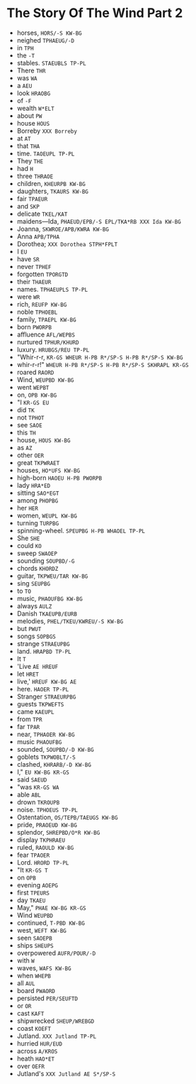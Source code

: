 # The Story Of The Wind Part 2

* horses, `HORS/-S KW-BG`
* neighed `TPHAEUG/-D`
* in `TPH`
* the `-T`
* stables. `STAEUBLS TP-PL`
* There `THR`
* was `WA`
* a `AEU`
* look `HRAOBG`
* of `-F`
* wealth `W*ELT`
* about `PW`
* house `HOUS`
* Borreby `XXX Borreby`
* at `AT`
* that `THA`
* time. `TAOEUPL TP-PL`
* They `THE`
* had `H`
* three `THRAOE`
* children, `KHEURPB KW-BG`
* daughters, `TKAURS KW-BG`
* fair `TPAEUR`
* and `SKP`
* delicate `TKEL/KAT`
* maidens—Ida, `PHAEUD/EPB/-S EPL/TKA*RB XXX Ida KW-BG`
* Joanna, `SKWROE/APB/KWRA KW-BG`
* Anna `APB/TPHA`
* Dorothea; `XXX Dorothea STPH*FPLT`
* I `EU`
* have `SR`
* never `TPHEF`
* forgotten `TPORGTD`
* their `THAEUR`
* names. `TPHAEUPLS TP-PL`
* were `WR`
* rich, `REUFP KW-BG`
* noble `TPHOEBL`
* family, `TPAEPL KW-BG`
* born `PWORPB`
* affluence `AFL/WEPBS`
* nurtured `TPHUR/KHURD`
* luxury. `HRUBGS/REU TP-PL`
* "Whir-r-r, `KR-GS WHEUR H-PB R*/SP-S H-PB R*/SP-S KW-BG`
* whir-r-r!" `WHEUR H-PB R*/SP-S H-PB R*/SP-S SKHRAPL KR-GS`
* roared `RAORD`
* Wind, `WEUPBD KW-BG`
* went `WEPBT`
* on, `OPB KW-BG`
* "I `KR-GS EU`
* did `TK`
* not `TPHOT`
* see `SAOE`
* this `TH`
* house, `HOUS KW-BG`
* as `AZ`
* other `OER`
* great `TKPWRAET`
* houses, `HO*UFS KW-BG`
* high-born `HAOEU H-PB PWORPB`
* lady `HRA*ED`
* sitting `SAO*EGT`
* among `PHOPBG`
* her `HER`
* women, `WEUPL KW-BG`
* turning `TURPBG`
* spinning-wheel. `SPEUPBG H-PB WHAOEL TP-PL`
* She `SHE`
* could `KO`
* sweep `SWAOEP`
* sounding `SOUPBD/-G`
* chords `KHORDZ`
* guitar, `TKPWEU/TAR KW-BG`
* sing `SEUPBG`
* to `TO`
* music, `PHAOUFBG KW-BG`
* always `AULZ`
* Danish `TKAEUPB/EURB`
* melodies, `PHEL/TKEU/KWREU/-S KW-BG`
* but `PWUT`
* songs `SOPBGS`
* strange `STRAEUPBG`
* land. `HRAPBD TP-PL`
* It `T`
* 'Live `AE HREUF`
* let `HRET`
* live,' `HREUF KW-BG AE`
* here. `HAOER TP-PL`
* Stranger `STRAEURPBG`
* guests `TKPWEFTS`
* came `KAEUPL`
* from `TPR`
* far `TPAR`
* near, `TPHAOER KW-BG`
* music `PHAOUFBG`
* sounded, `SOUPBD/-D KW-BG`
* goblets `TKPWOBLT/-S`
* clashed, `KHRARB/-D KW-BG`
* I," `EU KW-BG KR-GS`
* said `SAEUD`
* "was `KR-GS WA`
* able `ABL`
* drown `TKROUPB`
* noise. `TPHOEUS TP-PL`
* Ostentation, `OS/TEPB/TAEUGS KW-BG`
* pride, `PRAOEUD KW-BG`
* splendor, `SHREPBD/O*R KW-BG`
* display `TKPHRAEU`
* ruled, `RAOULD KW-BG`
* fear `TPAOER`
* Lord. `HRORD TP-PL`
* "It `KR-GS T`
* on `OPB`
* evening `AOEPG`
* first `TPEURS`
* day `TKAEU`
* May," `PHAE KW-BG KR-GS`
* Wind `WEUPBD`
* continued, `T-PBD KW-BG`
* west, `WEFT KW-BG`
* seen `SAOEPB`
* ships `SHEUPS`
* overpowered `AUFR/POUR/-D`
* with `W`
* waves, `WAFS KW-BG`
* when `WHEPB`
* all `AUL`
* board `PWAORD`
* persisted `PER/SEUFTD`
* or `OR`
* cast `KAFT`
* shipwrecked `SHEUP/WREBGD`
* coast `KOEFT`
* Jutland. `XXX Jutland TP-PL`
* hurried `HUR/EUD`
* across `A/KROS`
* heath `HAO*ET`
* over `OEFR`
* Jutland's `XXX Jutland AE S*/SP-S`
